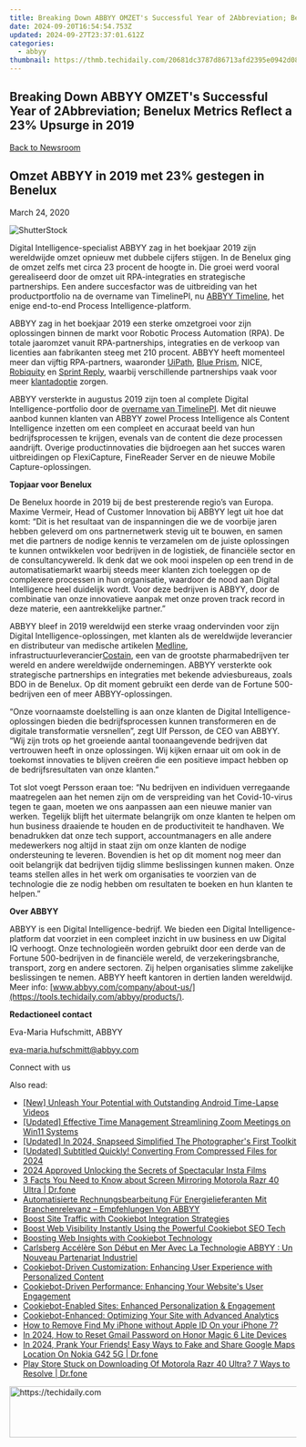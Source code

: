 ```yaml
---
title: Breaking Down ABBYY OMZET's Successful Year of 2Abbreviation; Benelux Metrics Reflect a 23%% Upsurge in 2019
date: 2024-09-20T16:54:54.753Z
updated: 2024-09-27T23:37:01.612Z
categories:
  - abbyy
thumbnail: https://thmb.techidaily.com/20681dc3787d86713afd2395e0942d0819f5bca12434956d1fe5521df7d6718e.jpg
---
```


## Breaking Down ABBYY OMZET's Successful Year of 2Abbreviation; Benelux Metrics Reflect a 23% Upsurge in 2019

[Back to Newsroom](https://tools.techidaily.com/abbyy/products/)

## Omzet ABBYY in 2019 met 23% gestegen in Benelux

March 24, 2020

![ShutterStock](https://content.abbyy.com/-/media/project/abbyy/abbyy/branchtemplates/shutterstock_1272462163_1296-x-729.jpg?h=729&iar=0&w=1296)

Digital Intelligence-specialist ABBYY zag in het boekjaar 2019 zijn wereldwijde omzet opnieuw met dubbele cijfers stijgen. In de Benelux ging de omzet zelfs met circa 23 procent de hoogte in. Die groei werd vooral gerealiseerd door de omzet uit RPA-integraties en strategische partnerships. Een andere succesfactor was de uitbreiding van het productportfolio na de overname van TimelinePI, nu [ABBYY Timeline](https://tools.techidaily.com/abbyy/products/), het enige end-to-end Process Intelligence-platform.

ABBYY zag in het boekjaar 2019 een sterke omzetgroei voor zijn oplossingen binnen de markt voor Robotic Process Automation (RPA). De totale jaaromzet vanuit RPA-partnerships, integraties en de verkoop van licenties aan fabrikanten steeg met 210 procent. ABBYY heeft momenteel meer dan vijftig RPA-partners, waaronder [UiPath](https://tools.techidaily.com/abbyy/products/), [Blue Prism](https://tools.techidaily.com/abbyy/products/), NICE, [Robiquity](https://tools.techidaily.com/abbyy/products/) en [Sprint Reply](https://tools.techidaily.com/abbyy/products/), waarbij verschillende partnerships vaak voor meer [klantadoptie](https://tools.techidaily.com/abbyy/products/) zorgen. 

ABBYY versterkte in augustus 2019 zijn toen al complete Digital Intelligence-portfolio door de [overname van TimelinePI](https://tools.techidaily.com/abbyy/products/). Met dit nieuwe aanbod kunnen klanten van ABBYY zowel Process Intelligence als Content Intelligence inzetten om een compleet en accuraat beeld van hun bedrijfsprocessen te krijgen, evenals van de content die deze processen aandrijft. Overige productinnovaties die bijdroegen aan het succes waren uitbreidingen op FlexiCapture, FineReader Server en de nieuwe Mobile Capture-oplossingen.

**Topjaar voor Benelux**

De Benelux hoorde in 2019 bij de best presterende regio’s van Europa. Maxime Vermeir, Head of Customer Innovation bij ABBYY legt uit hoe dat komt: “Dit is het resultaat van de inspanningen die we de voorbije jaren hebben geleverd om ons partnernetwerk stevig uit te bouwen, en samen met die partners de nodige kennis te verzamelen om de juiste oplossingen te kunnen ontwikkelen voor bedrijven in de logistiek, de financiële sector en de consultancywereld. Ik denk dat we ook mooi inspelen op een trend in de automatisatiemarkt waarbij steeds meer klanten zich toeleggen op de complexere processen in hun organisatie, waardoor de nood aan Digital Intelligence heel duidelijk wordt. Voor deze bedrijven is ABBYY, door de combinatie van onze innovatieve aanpak met onze proven track record in deze materie, een aantrekkelijke partner.”

ABBYY bleef in 2019 wereldwijd een sterke vraag ondervinden voor zijn Digital Intelligence-oplossingen, met klanten als de wereldwijde leverancier en distributeur van medische artikelen [Medline](https://shop-links.co/link/?exclusive=1&publisher_slug=itechdaily19598&url=https%3A%2F%2Fsearchenterpriseai.techtarget.com%2Ffeature%2FMedline-streamlines-workflow-by-automating-accounts-payable), infrastructuurleverancier[Costain](https://tools.techidaily.com/abbyy/products/), een van de grootste pharmabedrijven ter wereld en andere wereldwijde ondernemingen. ABBYY versterkte ook strategische partnerships en integraties met bekende adviesbureaus, zoals BDO in de Benelux. Op dit moment gebruikt een derde van de Fortune 500-bedrijven een of meer ABBYY-oplossingen. 

“Onze voornaamste doelstelling is aan onze klanten de Digital Intelligence-oplossingen bieden die bedrijfsprocessen kunnen transformeren en de digitale transformatie versnellen”, zegt Ulf Persson, de CEO van ABBYY. “Wij zijn trots op het groeiende aantal toonaangevende bedrijven dat vertrouwen heeft in onze oplossingen. Wij kijken ernaar uit om ook in de toekomst innovaties te blijven creëren die een positieve impact hebben op de bedrijfsresultaten van onze klanten.”

Tot slot voegt Persson eraan toe: “Nu bedrijven en individuen verregaande maatregelen aan het nemen zijn om de verspreiding van het Covid-10-virus tegen te gaan, moeten we ons aanpassen aan een nieuwe manier van werken. Tegelijk blijft het uitermate belangrijk om onze klanten te helpen om hun business draaiende te houden en de productiviteit te handhaven. We benadrukken dat onze tech support, accountmanagers en alle andere medewerkers nog altijd in staat zijn om onze klanten de nodige ondersteuning te leveren. Bovendien is het op dit moment nog meer dan ooit belangrijk dat bedrijven tijdig slimme beslissingen kunnen maken. Onze teams stellen alles in het werk om organisaties te voorzien van de technologie die ze nodig hebben om resultaten te boeken en hun klanten te helpen.”

**Over ABBYY**

ABBYY is een Digital Intelligence-bedrijf. We bieden een Digital Intelligence-platform dat voorziet in een compleet inzicht in uw business en uw Digital IQ verhoogt. Onze technologieën worden gebruikt door een derde van de Fortune 500-bedrijven in de financiële wereld, de verzekeringsbranche, transport, zorg en andere sectoren. Zij helpen organisaties slimme zakelijke beslissingen te nemen. ABBYY heeft kantoren in dertien landen wereldwijd.  
Meer info: [www.abbyy.com/company/about-us/](https://tools.techidaily.com/abbyy/products/).

**Redactioneel contact**

Eva-Maria Hufschmitt, ABBYY

[eva-maria.hufschmitt@abbyy.com](https://tools.techidaily.com/abbyy/products/)

Connect with us

<ins class="adsbygoogle"
     style="display:block"
     data-ad-format="autorelaxed"
     data-ad-client="ca-pub-7571918770474297"
     data-ad-slot="1223367746"></ins>

<ins class="adsbygoogle"
     style="display:block"
     data-ad-client="ca-pub-7571918770474297"
     data-ad-slot="8358498916"
     data-ad-format="auto"
     data-full-width-responsive="true"></ins>

<span class="atpl-alsoreadstyle">Also read:</span>
<div><ul>
<li><a href="https://some-tips.techidaily.com/new-unleash-your-potential-with-outstanding-android-time-lapse-videos/"><u>[New] Unleash Your Potential with Outstanding Android Time-Lapse Videos</u></a></li>
<li><a href="https://vp-tips.techidaily.com/updated-effective-time-management-streamlining-zoom-meetings-on-win11-systems/"><u>[Updated] Effective Time Management Streamlining Zoom Meetings on Win11 Systems</u></a></li>
<li><a href="https://fox-info.techidaily.com/updated-in-2024-snapseed-simplified-the-photographers-first-toolkit/"><u>[Updated] In 2024, Snapseed Simplified The Photographer's First Toolkit</u></a></li>
<li><a href="https://fox-helps.techidaily.com/updated-subtitled-quickly-converting-from-compressed-files-for-2024/"><u>[Updated] Subtitled Quickly! Converting From Compressed Files for 2024</u></a></li>
<li><a href="https://instagram-videos.techidaily.com/2024-approved-unlocking-the-secrets-of-spectacular-insta-films/"><u>2024 Approved Unlocking the Secrets of Spectacular Insta Films</u></a></li>
<li><a href="https://screen-mirror.techidaily.com/3-facts-you-need-to-know-about-screen-mirroring-motorola-razr-40-ultra-drfone-by-drfone-android/"><u>3 Facts You Need to Know about Screen Mirroring Motorola Razr 40 Ultra | Dr.fone</u></a></li>
<li><a href="https://solve-popular.techidaily.com/automatisierte-rechnungsbearbeitung-fur-energielieferanten-mit-branchenrelevanz-empfehlungen-von-abbyy/"><u>Automatisierte Rechnungsbearbeitung Für Energielieferanten Mit Branchenrelevanz – Empfehlungen Von ABBYY</u></a></li>
<li><a href="https://solve-popular.techidaily.com/boost-site-traffic-with-cookiebot-integration-strategies/"><u>Boost Site Traffic with Cookiebot Integration Strategies</u></a></li>
<li><a href="https://solve-popular.techidaily.com/boost-web-visibility-instantly-using-the-powerful-cookiebot-seo-tech/"><u>Boost Web Visibility Instantly Using the Powerful Cookiebot SEO Tech</u></a></li>
<li><a href="https://solve-popular.techidaily.com/boosting-web-insights-with-cookiebot-technology/"><u>Boosting Web Insights with Cookiebot Technology</u></a></li>
<li><a href="https://solve-popular.techidaily.com/carlsberg-accelere-son-debut-en-mer-avec-la-technologie-abbyy-un-nouveau-partenariat-industriel/"><u>Carlsberg Accélère Son Début en Mer Avec La Technologie ABBYY : Un Nouveau Partenariat Industriel</u></a></li>
<li><a href="https://solve-popular.techidaily.com/cookiebot-driven-customization-enhancing-user-experience-with-personalized-content/"><u>Cookiebot-Driven Customization: Enhancing User Experience with Personalized Content</u></a></li>
<li><a href="https://solve-popular.techidaily.com/cookiebot-driven-performance-enhancing-your-websites-user-engagement/"><u>Cookiebot-Driven Performance: Enhancing Your Website's User Engagement</u></a></li>
<li><a href="https://solve-popular.techidaily.com/cookiebot-enabled-sites-enhanced-personalization-and-engagement/"><u>Cookiebot-Enabled Sites: Enhanced Personalization & Engagement</u></a></li>
<li><a href="https://solve-popular.techidaily.com/cookiebot-enhanced-optimizing-your-site-with-advanced-analytics/"><u>Cookiebot-Enhanced: Optimizing Your Site with Advanced Analytics</u></a></li>
<li><a href="https://activate-lock.techidaily.com/how-to-remove-find-my-iphone-without-apple-id-on-your-iphone-7-by-drfone-ios/"><u>How to Remove Find My iPhone without Apple ID On your iPhone 7?</u></a></li>
<li><a href="https://unlock-android.techidaily.com/in-2024-how-to-reset-gmail-password-on-honor-magic-6-lite-devices-by-drfone-android/"><u>In 2024, How to Reset Gmail Password on Honor Magic 6 Lite Devices</u></a></li>
<li><a href="https://phone-solutions.techidaily.com/in-2024-prank-your-friends-easy-ways-to-fake-and-share-google-maps-location-on-nokia-g42-5g-drfone-by-drfone-virtual-android/"><u>In 2024, Prank Your Friends! Easy Ways to Fake and Share Google Maps Location On Nokia G42 5G | Dr.fone</u></a></li>
<li><a href="https://howto.techidaily.com/play-store-stuck-on-downloading-of-motorola-razr-40-ultra-7-ways-to-resolve-drfone-by-drfone-fix-android-problems-fix-android-problems/"><u>Play Store Stuck on Downloading Of Motorola Razr 40 Ultra? 7 Ways to Resolve | Dr.fone</u></a></li>
</ul></div>

<!-- affiliate ads begin -->
<a href="https://ephamedtechinc.pxf.io/c/5597632/2136627/26400" target="_top" id="2136627">
  <img src="//a.impactradius-go.com/display-ad/26400-2136627" border="0" alt="https://techidaily.com" width="728" height="90"/>
</a>
<img height="0" width="0" src="https://ephamedtechinc.pxf.io/i/5597632/2136627/26400" style="position:absolute;visibility:hidden;" border="0" />
<!-- affiliate ads end -->

